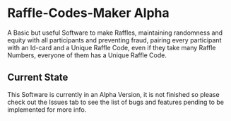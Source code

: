 # Raffle-Codes-Maker Alpha
A Basic but useful Software to make Raffles, maintaining randomness and equity with all participants and preventing fraud, pairing every participant with an Id-card and a Unique Raffle Code, even if they take many Raffle Numbers, everyone of them has a Unique Raffle Code.

## Current State
This Software is currently in an Alpha Version, it is not finished so please check out the Issues tab to see the list of bugs and features pending to be implemented for more info.
